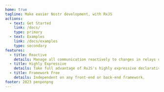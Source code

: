 ```yaml
---
home: true
tagline: Make easier Nostr development, with RxJS
actions:
  - text: Get Started
    link: /docs/
    type: primary
  - text: Examples
    link: /docs/examples
    type: secondary
features:
  - title: Reactive
    details: Manage all communication reactively to changes in relays or subscriptions.
  - title: Highly Expressive
    details: Take full advantage of RxJS's highly expressive declarative notation.
  - title: Framework Free
    details: Independent on any front-end or back-end framework.
footer: 2023 penpenpng
---
```

